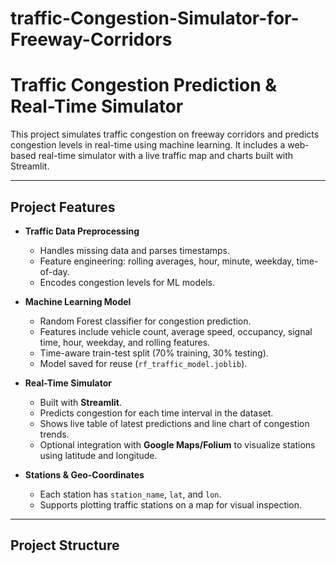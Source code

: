 ﻿# traffic-Congestion-Simulator-for-Freeway-Corridors
# Traffic Congestion Prediction & Real-Time Simulator

This project simulates traffic congestion on freeway corridors and predicts congestion levels in real-time using machine learning. It includes a web-based real-time simulator with a live traffic map and charts built with Streamlit.

---

## **Project Features**

- **Traffic Data Preprocessing**
  - Handles missing data and parses timestamps.
  - Feature engineering: rolling averages, hour, minute, weekday, time-of-day.
  - Encodes congestion levels for ML models.

- **Machine Learning Model**
  - Random Forest classifier for congestion prediction.
  - Features include vehicle count, average speed, occupancy, signal time, hour, weekday, and rolling features.
  - Time-aware train-test split (70% training, 30% testing).
  - Model saved for reuse (`rf_traffic_model.joblib`).

- **Real-Time Simulator**
  - Built with **Streamlit**.
  - Predicts congestion for each time interval in the dataset.
  - Shows live table of latest predictions and line chart of congestion trends.
  - Optional integration with **Google Maps/Folium** to visualize stations using latitude and longitude.

- **Stations & Geo-Coordinates**
  - Each station has `station_name`, `lat`, and `lon`.
  - Supports plotting traffic stations on a map for visual inspection.

---

## **Project Structure**


